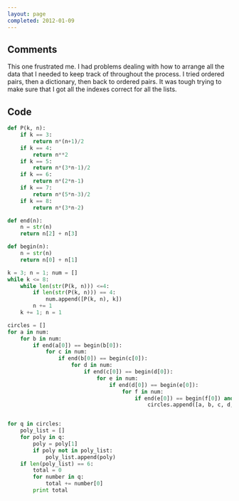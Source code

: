 ```yaml
---
layout: page
completed: 2012-01-09
---
```


## Comments

This one frustrated me. I had problems dealing with how to arrange all the data
that I needed to keep track of throughout the process. I tried ordered pairs,
then a dictionary, then back to ordered pairs. It was tough trying to make sure
that I got all the indexes correct for all the lists.

## Code

```python
def P(k, n):
	if k == 3:
		return n*(n+1)/2
	if k == 4:
		return n**2
	if k == 5:
		return n*(3*n-1)/2
	if k == 6:
		return n*(2*n-1)
	if k == 7:
		return n*(5*n-3)/2
	if k == 8:
		return n*(3*n-2)

def end(n):
	n = str(n)
	return n[2] + n[3]

def begin(n):
	n = str(n)
	return n[0] + n[1]

k = 3; n = 1; num = []
while k <= 8:
	while len(str(P(k, n))) <=4:
		if len(str(P(k, n))) == 4:
			num.append([P(k, n), k])
		n += 1
	k += 1; n = 1

circles = []
for a in num:
	for b in num:
		if end(a[0]) == begin(b[0]):
			for c in num:
				if end(b[0]) == begin(c[0]):
					for d in num:
						if end(c[0]) == begin(d[0]):
							for e in num:
								if end(d[0]) == begin(e[0]):
									for f in num:
										if end(e[0]) == begin(f[0]) and end(f[0]) == begin(a[0]):
											circles.append([a, b, c, d, e, f])


for q in circles:
	poly_list = []
	for poly in q:
		poly = poly[1]
		if poly not in poly_list:
			poly_list.append(poly)
	if len(poly_list) == 6:
		total = 0
		for number in q:
			total += number[0]
		print total
```
